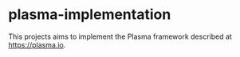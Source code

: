 # plasma-implementation
This projects aims to implement the Plasma framework described at https://plasma.io.
